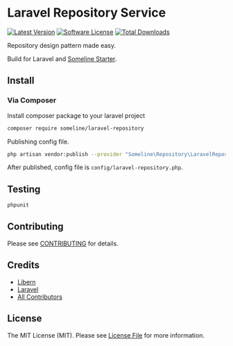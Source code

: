# Laravel Repository Service

[![Latest Version](https://img.shields.io/github/release/someline/laravel-repository.svg?style=flat-square)](https://github.com/someline/laravel-repository/releases)
[![Software License](https://img.shields.io/badge/license-MIT-brightgreen.svg?style=flat-square)](LICENSE.md)
[![Total Downloads](https://img.shields.io/packagist/dt/someline/laravel-repository.svg?style=flat-square)](https://packagist.org/packages/someline/laravel-repository)

Repository design pattern made easy. 

Build for Laravel and [Someline Starter](https://starter.someline.com). 

## Install

### Via Composer

Install composer package to your laravel project

``` bash
composer require someline/laravel-repository
```

Publishing config file. 

``` bash
php artisan vendor:publish --provider "Someline\Repository\LaravelRepositoryServiceProvider"
```

After published, config file is `config/laravel-repository.php`.

## Testing

``` bash
phpunit
```

## Contributing

Please see [CONTRIBUTING](https://github.com/someline/laravel-repository/blob/master/CONTRIBUTING.md) for details.

## Credits

- [Libern](https://github.com/libern)
- [Laravel](https://github.com/someline)
- [All Contributors](https://github.com/someline/laravel-repository/contributors)

## License

The MIT License (MIT). Please see [License File](LICENSE.md) for more information.
